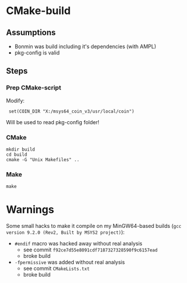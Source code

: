 # CMake-build

## Assumptions
- Bonmin was build including it's dependencies (with AMPL)
- pkg-config is valid

## Steps

### Prep CMake-script
Modify:

     set(COIN_DIR "X:/msys64_coin_v3/usr/local/coin")

Will be used to read pkg-config folder!

### CMake

    mkdir build
    cd build
    cmake -G "Unix Makefiles" ..

### Make

    make

# Warnings
Some small hacks to make it compile on my MinGW64-based builds (`gcc version 9.2.0 (Rev2, Built by MSYS2 project)`):

- `#endif` macro was hacked away without real analysis
    - see commit `f92ce7d55e8091cdf7187327328590f9c6157ead`
    - broke build
- `-fpermissive` was added without real analysis
    - see commit `CMakeLists.txt`
    - broke build
